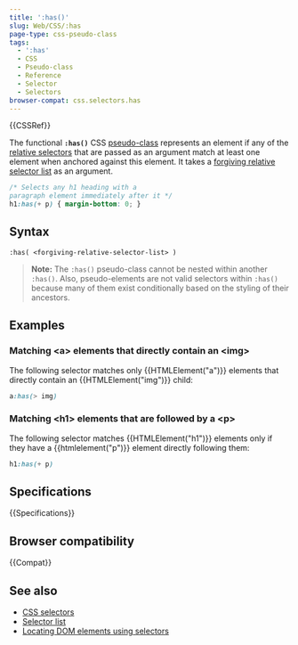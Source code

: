 ```yaml
---
title: ':has()'
slug: Web/CSS/:has
page-type: css-pseudo-class
tags:
  - ':has'
  - CSS
  - Pseudo-class
  - Reference
  - Selector
  - Selectors
browser-compat: css.selectors.has
---
```


{{CSSRef}}

The functional **`:has()`** CSS [pseudo-class](/en-US/docs/Web/CSS/Pseudo-classes) represents an element if any of the [relative selectors](/en-US/docs/Web/CSS/CSS_Selectors#relative_selector) that are passed as an argument match at least one element when anchored against this element. It takes a [forgiving relative selector list](/en-US/docs/Web/CSS/Selector_list#forgiving_relative_selector_list) as an argument.

```css
/* Selects any h1 heading with a
paragraph element immediately after it */
h1:has(+ p) { margin-bottom: 0; }
```

## Syntax

```
:has( <forgiving-relative-selector-list> )
```

> **Note:** The `:has()` pseudo-class cannot be nested within another `:has()`. Also, pseudo-elements are not valid selectors within `:has()` because many of them exist conditionally based on the styling of their ancestors.

## Examples

### Matching \<a> elements that directly contain an \<img>

The following selector matches only {{HTMLElement("a")}} elements that directly contain an {{HTMLElement("img")}} child:

```css
a:has(> img)
```

### Matching \<h1> elements that are followed by a \<p>

The following selector matches {{HTMLElement("h1")}} elements only if they have a {{htmlelement("p")}} element directly following them:

```css
h1:has(+ p)
```

## Specifications

{{Specifications}}

## Browser compatibility

{{Compat}}

## See also

- [CSS selectors](/en-US/docs/Web/CSS/CSS_Selectors)
- [Selector list](/en-US/docs/Web/CSS/Selector_list)
- [Locating DOM elements using selectors](/en-US/docs/Web/API/Document_object_model/Locating_DOM_elements_using_selectors)
